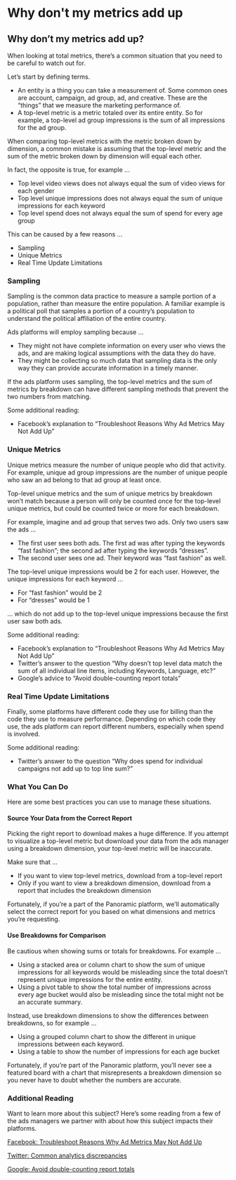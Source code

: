 # Why don't my metrics add up

## Why don’t my metrics add up?

When looking at total metrics, there’s a common situation that you need to be careful to watch out for.  


Let’s start by defining terms.

* An entity is a thing you can take a measurement of. Some common ones are account, campaign, ad group, ad, and creative. These are the “things” that we measure the marketing performance of.
* A top-level metric is a metric totaled over its entire entity. So for example, a top-level ad group impressions is the sum of all impressions for the ad group.

When comparing top-level metrics with the metric broken down by dimension, a common mistake is assuming that the top-level metric and the sum of the metric broken down by dimension will equal each other.  


In fact, the opposite is true, for example …

* Top level video views does not always equal the sum of video views for each gender
* Top level unique impressions does not always equal the sum of unique impressions for each keyword
* Top level spend does not always equal the sum of spend for every age group

This can be caused by a few reasons …

* Sampling
* Unique Metrics
* Real Time Update Limitations

### Sampling

Sampling is the common data practice to measure a sample portion of a population, rather than measure the entire population. A familiar example is a political poll that samples a portion of a country’s population to understand the political affiliation of the entire country.   


Ads platforms will employ sampling because …

* They might not have complete information on every user who views the ads, and are making logical assumptions with the data they do have.
* They might be collecting so much data that sampling data is the only way they can provide accurate information in a timely manner.

If the ads platform uses sampling, the top-level metrics and the sum of metrics by breakdown can have different sampling methods that prevent the two numbers from matching.  


Some additional reading:

* Facebook’s explanation to “Troubleshoot Reasons Why Ad Metrics May Not Add Up”

### Unique Metrics

Unique metrics measure the number of unique people who did that activity. For example, unique ad group impressions are the number of unique people who saw an ad belong to that ad group at least once.  


Top-level unique metrics and the sum of unique metrics by breakdown won’t match because a person will only be counted once for the top-level unique metrics, but could be counted twice or more for each breakdown.  


For example, imagine and ad group that serves two ads. Only two users saw the ads …

* The first user sees both ads. The first ad was after typing the keywords “fast fashion”; the second ad after typing the keywords “dresses”.
* The second user sees one ad. Their keyword was “fast fashion” as well.

The top-level unique impressions would be 2 for each user. However, the unique impressions for each keyword …

* For “fast fashion” would be 2
* For “dresses” would be 1

… which do not add up to the top-level unique impressions because the first user saw both ads.  


Some additional reading:

* Facebook’s explanation to “Troubleshoot Reasons Why Ad Metrics May Not Add Up”
* Twitter’s answer to the question “Why doesn’t top level data match the sum of all individual line items, including Keywords, Language, etc?”
* Google’s advice to “Avoid double-counting report totals”

### Real Time Update Limitations 

Finally, some platforms have different code they use for billing than the code they use to measure performance. Depending on which code they use, the ads platform can report different numbers, especially when spend is involved.  


Some additional reading:

* Twitter’s answer to the question “Why does spend for individual campaigns not add up to top line sum?”

### What You Can Do

Here are some best practices you can use to manage these situations.

#### Source Your Data from the Correct Report

Picking the right report to download makes a huge difference. If you attempt to visualize a top-level metric but download your data from the ads manager using a breakdown dimension, your top-level metric will be inaccurate.  


Make sure that …

* If you want to view top-level metrics, download from a top-level report
* Only if you want to view a breakdown dimension, download from a report that includes the breakdown dimension

Fortunately, if you’re a part of the Panoramic platform, we’ll automatically select the correct report for you based on what dimensions and metrics you’re requesting.

#### Use Breakdowns for Comparison

Be cautious when showing sums or totals for breakdowns. For example ...

* Using a stacked area or column chart to show the sum of unique impressions for all keywords would be misleading since the total doesn’t represent unique impressions for the entire entity.
* Using a pivot table to show the total number of impressions across every age bucket would also be misleading since the total might not be an accurate summary.

Instead, use breakdown dimensions to show the differences between breakdowns, so for example ...

* Using a grouped column chart to show the different in unique impressions between each keyword.
* Using a table to show the number of impressions for each age bucket

Fortunately, if you’re part of the Panoramic platform, you’ll never see a featured board with a chart that misrepresents a breakdown dimension so you never have to doubt whether the numbers are accurate.

### Additional Reading

Want to learn more about this subject? Here’s some reading from a few of the ads managers we partner with about how this subject impacts their platforms.  


[Facebook: Troubleshoot Reasons Why Ad Metrics May Not Add Up](https://www.facebook.com/business/help/1098122253564910?id=354406972049255)

[Twitter: Common analytics discrepancies](https://business.twitter.com/en/help/campaign-measurement-and-analytics/common-analytics-discrepancies.html)

[Google: Avoid double-counting report totals](https://support.google.com/admanager/answer/7642799?hl=en&ref_topic=7492017)  


